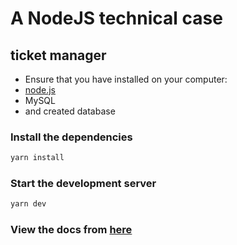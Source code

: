 # A NodeJS technical case

## ticket manager

- Ensure that you have installed on your computer:
- [node.js](https://nodejs.org/en/)
- MySQL
- and created database

### Install the dependencies

```bash
yarn install
```

### Start the development server

```bash
yarn dev
```

### View the docs from [here](http://localhost:3000/docs)
